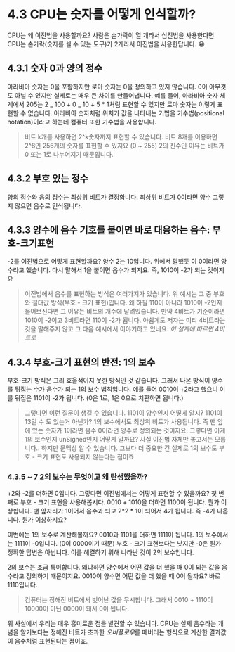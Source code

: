 # 4.3 CPU는 숫자를 어떻게 인식할까?

CPU는 왜 이진법을 사용할까요? 사람은 손가락이 열 개라서 십진법을 사용한다면 CPU는 손가락(숫자를 셀 수 있는 도구)가 2개라서 이진법을 사용한답니다. 😁

## 4.3.1 숫자 0과 양의 정수

아라비아 숫자는 0을 포함하지만 로마 숫자는 0을 정의하고 있지 않습니다. 0이 아무것도 아닐 수 있지만 실제로는 매우 큰 차이를 만들어냅니다.
예를 들어, 아라비아 숫자 체계에서 205는 2 _ 100 + 0 _ 10 + 5 \* 1처럼 표현할 수 있지만 로마 숫자는 이렇게 표현할 수 없습니다.
아라비아 숫자처럼 위치가 값을 나타내는 기법을 기수법(positional notation)이라고 하는데 컴퓨터 또한 기수법을 사용합니다.

> 비트 k개를 사용하면 2^k숫자까지 표현할 수 있습니다. 비트 8개를 이용하면 2^8인 256개의 숫자를 표현할 수 있지요 (0 ~ 255)
> 2의 진수인 이유는 비트가 0 또는 1로 나누어지기 때문입니다.

## 4.3.2 부호 있는 정수

양의 정수와 음의 정수는 최상위 비트가 결정합니다. 최상위 비트가 0이라면 양수 그렇지 않으면 음수로 인식됩니다.

## 4.3.3 양수에 음수 기호를 붙이면 바로 대응하는 음수: 부호-크기표현

-2를 이진법으로 어떻게 표현할까요? 양수 2는 10입니다. 위에서 말했듯 이 0이라면 양수라고 했습니다. 다시 말해서 1을 붙이면 음수가 되지요.
즉, 1010이 -2가 되는 것이지요

> 이진법에서 음수를 표현하는 방식은 여러가지가 있습니다. 위 예시는 그 중 부호와 절대값 방식(부호 - 크기 표현)입니다.
> 왜 하필 110이 아니라 1010이 -2인지 물어보신다면 그 이유는 비트의 개수에 달려있습니다. 만약 4비트가 기준이라면 1010이 -2이고 3비트라면 110이 -2가 됩니다.
> 아쉽게도 저자는 미리 4비트라는 것을 말해주지 않고 그 다음 예시에서 이야기하고 있네요. _이 설계에 따르면 4비트로_

## 4.3.4 부호-크기 표현의 반전: 1의 보수

부호-크기 방식은 그리 효울적이지 못한 방식인 것 같습니다. 그래서 나온 방식이 양수를 뒤집는 수가 음수가 되는 1의 보수 법칙입니다.
예를 들어 0010이 +2라고 했으니 이를 뒤집은 1101이 -2가 됩니다. (0은 1로, 1은 0으로 치환하면 됩니다.)

> 그렇다면 이런 질문이 생길 수 있습니다. 1101이 양수인지 어떻게 알지? 1101이 13일 수 도 있는거 아닌가?
> 1의 보수에서도 최상위 비트가 사용됩니다. 즉 맨 앞에 있는 숫자가 1이라면 음수 0이라면 양수로 정의되는 것이지요.
> 그렇다면 이게 1의 보수인지 unSigned인지 어떻게 알까요? 사실 이진법 자체만 놓고서는 모릅니다.. 하지만 문맥상 알 수 있습니다.
> 그보다 더 중요한 건 실제로 1의 보수도 부호 - 크기 표현도 사용되지 않는다는 점이죠

### 4.3.5 ~ 7 2의 보수는 무엇이고 왜 탄생했을까?

+2와 -2를 더하면 0입니다. 그렇다면 이진법에서는 어떻게 표현할 수 있을까요?
첫 번째로 부호 - 크기 표현을 사용해봅시다. 0010 + 1010을 더하면 1100이 됩니다.
뭔가 이상합니다. 맨 앞자리가 1이어서 음수과 되고 2*2 * 1이 되어서 4가 됩니다. 즉 -4가 나옵니다. 뭔가 이상하지요?

이번에는 1의 보수로 계산해볼까요?
0010과 1101을 더하면 1111이 됩니다. 1의 보수에서는 1111이 -0입니다. (0이 0000이기 때문) 부호 - 크기 표현보다는 낫지만
-0은 뭔가 정확한 답변은 아닙니다. 이를 해결하기 위해 나타난 것이 2의 보수입니다.

2의 보수는 조금 특이합니다. 왜냐하면 양수에서 어떤 값을 더 했을 때 0이 되는 값을 음수라고 정의하기 때문이지요.
0010이 양수면 어떤 값을 더 했을 때 0이 될까요? 바로 1110입니다.

> 컴퓨터는 정해진 비트에서 벗어난 값을 무시합니다. 그래서 0010 + 1110이 10000이 아닌 0000이 돼서 0이 됩니다.

위 사실에서 우리는 매우 흥미로운 점을 발견할 수 있습니다. CPU는 실제 음수라는 개념을 알기보다는 정해진 비트가 초과한 *오버플로우*를 떼버리는 형식으로 계산한 결과값이 음수처럼 표현된다는 점이죠.
